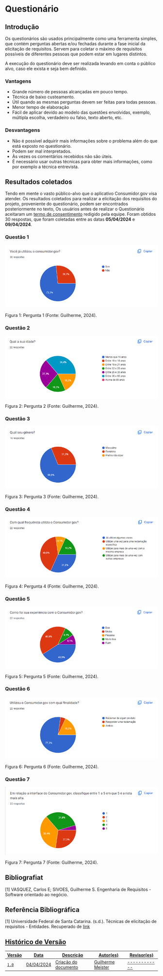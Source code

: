 # Questionário

## Introdução 

Os questionários são usados principalmente como uma ferramenta simples, que contém perguntas abertas e/ou fechadas durante a fase inicial da elicitação de requisitos. Servem para coletar o máximo de requisitos possíveis de diferentes pessoas que podem estar em lugares distintos.

A execução do questionário deve ser realizada levando em conta o público alvo, caso ele exista e seja bem definido.

### Vantagens
- Grande número de pessoas alcançadas em pouco tempo.
- Técnica de baixo custeamento.
- Útil quando as mesmas perguntas devem ser feitas para todas pessoas.
- Menor tempo de elaboração
- Fácil de aplicar devido ao modelo das questões envolvidas, exemplo, múltipla escolha, verdadeiro ou falso, texto aberto, etc.

### Desvantagens
- Não é possível adquirir mais informações sobre o problema além do que está exposto no questionário.
- Podem ser mal interpretados.
- Às vezes os comentários recebidos não são úteis.
- É necessário usar outras técnicas para obter mais informações, como por exemplo a técnica entrevista.

## Resultados coletados

Tendo em mente o vasto público-alvo que o aplicativo Consumidor.gov visa atender. Os resultados coletados para realizar a elicitação dos requisitos do projeto, proveniente do questionário, podem ser encontrados posteriormente no texto,
Os usuários antes de realizar o Questionário aceitaram um <a href="https://docs.google.com/document/d/1DGywQBzByBvDd5y1Gb5rzf5P1LD43F0ZqC0eocd6_RA/edit">termo de consentimento</a> redigido pela equipe. Foram obtidos 30 respostas, que foram coletadas entre as datas **05/04/2024** e **09/04/2024**.

### Questão 1

![Image do resultado da questão 1](https://github.com/Requisitos-de-Software/2024.1-Consumidor.gov/blob/f1a80c4a20e3dde49cb759eea4ee16d83326c444/assets/img/Elicita%C3%A7%C3%A3o/Questao01.png)
  
<p>
Figura 1: Pergunta 1 (Fonte: Guilherme, 2024). 
</p>

### Questão 2

![Image do resultado da questão 1](https://github.com/Requisitos-de-Software/2024.1-Consumidor.gov/blob/f1a80c4a20e3dde49cb759eea4ee16d83326c444/assets/img/Elicita%C3%A7%C3%A3o/Questao02.png)
  
<p>
Figura 2: Pergunta 2 (Fonte: Guilherme, 2024). 
</p>

### Questão 3

![Image do resultado da questão 1](https://github.com/Requisitos-de-Software/2024.1-Consumidor.gov/blob/f1a80c4a20e3dde49cb759eea4ee16d83326c444/assets/img/Elicita%C3%A7%C3%A3o/Questao03.png)
  
<p>
Figura 3: Pergunta 3 (Fonte: Guilherme, 2024). 
</p>

### Questão 4

![Image do resultado da questão 1](https://github.com/Requisitos-de-Software/2024.1-Consumidor.gov/blob/f1a80c4a20e3dde49cb759eea4ee16d83326c444/assets/img/Elicita%C3%A7%C3%A3o/Questao04.png)
  
<p>
Figura 4: Pergunta 4 (Fonte: Guilherme, 2024). 
</p>

### Questão 5

![Image do resultado da questão 1](https://github.com/Requisitos-de-Software/2024.1-Consumidor.gov/blob/f1a80c4a20e3dde49cb759eea4ee16d83326c444/assets/img/Elicita%C3%A7%C3%A3o/Questao05.png)
  
<p>
Figura 5: Pergunta 5 (Fonte: Guilherme, 2024). 
</p>

### Questão 6

![Image do resultado da questão 1](https://github.com/Requisitos-de-Software/2024.1-Consumidor.gov/blob/f1a80c4a20e3dde49cb759eea4ee16d83326c444/assets/img/Elicita%C3%A7%C3%A3o/Questao06.png)
  
<p>
Figura 6: Pergunta 6 (Fonte: Guilherme, 2024). 
</p>

### Questão 7

![Image do resultado da questão 1](https://github.com/Requisitos-de-Software/2024.1-Consumidor.gov/blob/f1a80c4a20e3dde49cb759eea4ee16d83326c444/assets/img/Elicita%C3%A7%C3%A3o/Questao07.png)
  
<p>
Figura 7: Pergunta 7 (Fonte: Guilherme, 2024). 
</p>

## Bibliografiat

[1] VASQUEZ, Carlos E; SIVOES, Guilherme S. Engenharia de Requisitos - Software orientado ao negócio.

## Referência Bibliográfica

[1] Universidade Federal de Santa Catarina. (s.d.). Técnicas de elicitação de requisitos - Entidades. Recuperado de  <a href="https://retraining.inf.ufsc.br/guia/app/classificacoes/tecnicas-de-elicitacao-de-requisitos/entidades">link

## Histórico de Versão
| Versão | Data          | Descrição           | Autor(es)     |  Revisor(es)  |
| ------ | ------------- | ---------------------------------- | ------------- | ------------- |
| `1.0`  | 04/04/2024 | Criação do documento | Guilherme Meister | ------------ |
